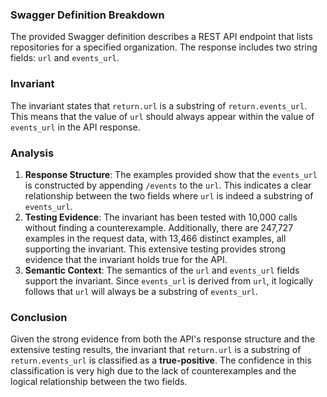 ### Swagger Definition Breakdown
The provided Swagger definition describes a REST API endpoint that lists repositories for a specified organization. The response includes two string fields: `url` and `events_url`. 

### Invariant
The invariant states that `return.url` is a substring of `return.events_url`. This means that the value of `url` should always appear within the value of `events_url` in the API response.

### Analysis
1. **Response Structure**: The examples provided show that the `events_url` is constructed by appending `/events` to the `url`. This indicates a clear relationship between the two fields where `url` is indeed a substring of `events_url`.
2. **Testing Evidence**: The invariant has been tested with 10,000 calls without finding a counterexample. Additionally, there are 247,727 examples in the request data, with 13,466 distinct examples, all supporting the invariant. This extensive testing provides strong evidence that the invariant holds true for the API.
3. **Semantic Context**: The semantics of the `url` and `events_url` fields support the invariant. Since `events_url` is derived from `url`, it logically follows that `url` will always be a substring of `events_url`.

### Conclusion
Given the strong evidence from both the API's response structure and the extensive testing results, the invariant that `return.url` is a substring of `return.events_url` is classified as a **true-positive**. The confidence in this classification is very high due to the lack of counterexamples and the logical relationship between the two fields.
